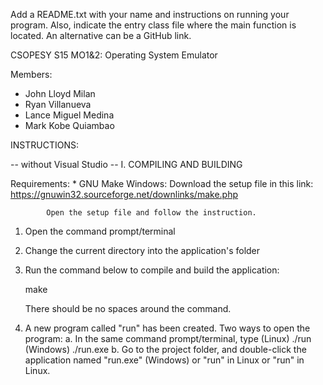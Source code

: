 Add a README.txt with your name and instructions on running your program. 
Also, indicate the entry class file where the main function is located. 
An alternative can be a GitHub link.

CSOPESY S15 MO1&2: Operating System Emulator

Members:
- John Lloyd Milan
- Ryan Villanueva
- Lance Miguel Medina
- Mark Kobe Quiambao

INSTRUCTIONS:

-- without Visual Studio --
I. COMPILING AND BUILDING

Requirements:
    * GNU Make
        Windows: 
            Download the setup file in this link:
            https://gnuwin32.sourceforge.net/downlinks/make.php

            Open the setup file and follow the instruction.

1. Open the command prompt/terminal 
2. Change the current directory into the application's folder
3. Run the command below to compile and build the application:

    make

   There should be no spaces around the command.
4. A new program called "run" has been created. Two ways to open
   the program:
    a. In the same command prompt/terminal, type
        (Linux)
            ./run
        (Windows)
            ./run.exe
    b. Go to the project folder, and double-click the application
       named "run.exe" (Windows) or "run" in Linux or "run" in Linux.

